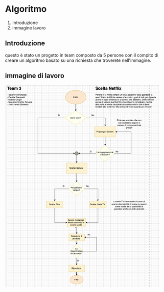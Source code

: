 # Algoritmo 

1. Introduzione
2. immagine lavoro

## Introduzione 
questo è stato un progetto in team composto da 5 persone con il compito di creare un algoritmo basato su una richiesta che troverete  nell'immagine.

## immagine di lavoro 

![algo.img](img-project/image.png)
